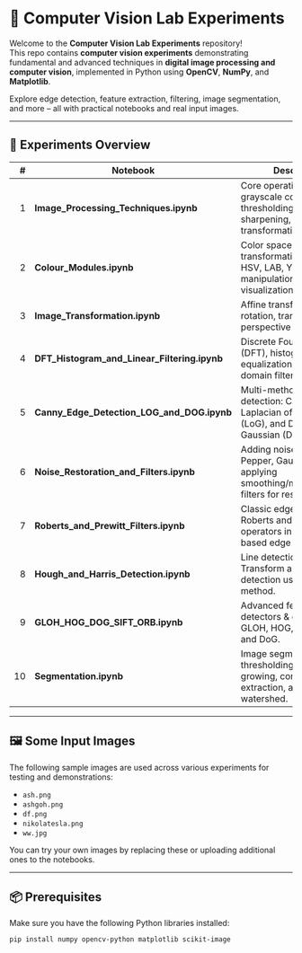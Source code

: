 # 🧠 Computer Vision Lab Experiments

Welcome to the **Computer Vision Lab Experiments** repository!  
This repo contains **computer vision experiments** demonstrating fundamental and advanced techniques in **digital image processing and computer vision**, implemented in Python using **OpenCV**, **NumPy**, and **Matplotlib**.

Explore edge detection, feature extraction, filtering, image segmentation, and more – all with practical notebooks and real input images.

---

## 🧪 Experiments Overview

| # | Notebook | Description |
|--:|----------|-------------|
| 1 | **Image_Processing_Techniques.ipynb** | Core operations like grayscale conversion, thresholding, smoothing, sharpening, and intensity transformations. |
| 2 | **Colour_Modules.ipynb** | Color space transformations (RGB ↔ HSV, LAB, YCrCb), channel manipulations, and visualizations. |
| 3 | **Image_Transformation.ipynb** | Affine transforms, scaling, rotation, translation, perspective warps. |
| 4 | **DFT_Histogram_and_Linear_Filtering.ipynb** | Discrete Fourier Transform (DFT), histogram equalization, and spatial domain filtering. |
| 5 | **Canny_Edge_Detection_LOG_and_DOG.ipynb** | Multi-method edge detection: Canny, Laplacian of Gaussian (LoG), and Difference of Gaussian (DoG). |
| 6 | **Noise_Restoration_and_Filters.ipynb** | Adding noise (Salt & Pepper, Gaussian), and applying smoothing/median/bilateral filters for restoration. |
| 7 | **Roberts_and_Prewitt_Filters.ipynb** | Classic edge detectors: Roberts and Prewitt operators in gradient-based edge detection. |
| 8 | **Hough_and_Harris_Detection.ipynb** | Line detection via Hough Transform and corner detection using the Harris method. |
| 9 | **GLOH_HOG_DOG_SIFT_ORB.ipynb** | Advanced feature detectors & descriptors: GLOH, HOG, SIFT, ORB, and DoG. |
|10 | **Segmentation.ipynb** | Image segmentation using thresholding, region growing, contour extraction, and possibly watershed. |

---

## 🖼️ Some Input Images

The following sample images are used across various experiments for testing and demonstrations:

- `ash.png`
- `ashgoh.png`
- `df.png`
- `nikolatesla.png`
- `ww.jpg`

You can try your own images by replacing these or uploading additional ones to the notebooks.

---


## 📦 Prerequisites

Make sure you have the following Python libraries installed:

```bash
pip install numpy opencv-python matplotlib scikit-image
